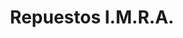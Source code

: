 ---
title: "Repuestos I.M.R.A."
url: /san-miguel/repuestos-i-m-r-a-ruta-militar/
shop: piezas de automóviles
---
